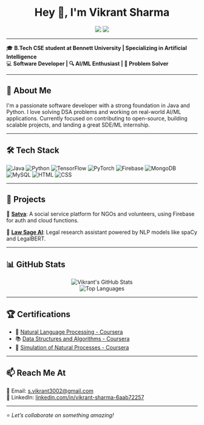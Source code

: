 <h1 align="center">Hey 👋, I'm Vikrant Sharma</h1>
<p align="center">
  <a href="https://github.com/vikrant16sharma"><img src="https://img.shields.io/github/followers/vikrant16sharma?label=GitHub&style=social" /></a>
  <a href="https://www.linkedin.com/in/vikrant-sharma-6aab72257"><img src="https://img.shields.io/badge/LinkedIn-blue?logo=linkedin&style=flat&logoColor=white" /></a>
</p>

---

🎓 **B.Tech CSE student at Bennett University | Specializing in Artificial Intelligence**  
💻 **Software Developer | 🔍 AI/ML Enthusiast | 🚀 Problem Solver**

---

## 🔭 About Me
I'm a passionate software developer with a strong foundation in Java and Python. I love solving DSA problems and working on real-world AI/ML applications. Currently focused on contributing to open-source, building scalable projects, and landing a great SDE/ML internship.

---

## 🛠️ Tech Stack

![Java](https://img.shields.io/badge/Java-ED8B00?style=for-the-badge&logo=java&logoColor=white)
![Python](https://img.shields.io/badge/Python-3670A0?style=for-the-badge&logo=python&logoColor=white)
![TensorFlow](https://img.shields.io/badge/TensorFlow-FF6F00?style=for-the-badge&logo=tensorflow&logoColor=white)
![PyTorch](https://img.shields.io/badge/PyTorch-EE4C2C?style=for-the-badge&logo=pytorch&logoColor=white)
![Firebase](https://img.shields.io/badge/Firebase-FFCA28?style=for-the-badge&logo=firebase&logoColor=black)
![MongoDB](https://img.shields.io/badge/MongoDB-4EA94B?style=for-the-badge&logo=mongodb&logoColor=white)
![MySQL](https://img.shields.io/badge/MySQL-005C84?style=for-the-badge&logo=mysql&logoColor=white)
![HTML](https://img.shields.io/badge/HTML-E34F26?style=for-the-badge&logo=html5&logoColor=white)
![CSS](https://img.shields.io/badge/CSS-1572B6?style=for-the-badge&logo=css3&logoColor=white)

---

## 💼 Projects

🔹 [**Satva**](https://github.com/vanshjain99/ngo-connect-app): A social service platform for NGOs and volunteers, using Firebase for auth and cloud functions.

🔹 [**Law Sage AI**](https://github.com/iabhinav108/LawSage.AI): Legal research assistant powered by NLP models like spaCy and LegalBERT.

---

## 📊 GitHub Stats

<p align="center">
  <img src="https://github-readme-stats.vercel.app/api?username=vikrant16sharma&show_icons=true&theme=tokyonight" alt="Vikrant's GitHub Stats" />
  <br />
  <img src="https://github-readme-stats.vercel.app/api/top-langs/?username=vikrant16sharma&layout=compact&theme=tokyonight" alt="Top Languages" />
</p>

---

## 🏆 Certifications

- 🧠 [Natural Language Processing - Coursera](https://www.coursera.org/account/accomplishments/verify/4US5SUOY3M6N)
- 📚 [Data Structures and Algorithms - Coursera](https://www.coursera.org/account/accomplishments/verify/TVZJMQYKBBX9)
- 🔬 [Simulation of Natural Processes - Coursera](https://www.coursera.org/account/accomplishments/verify/N9POY5MKSWIW)

---

## 📫 Reach Me At

📩 Email: [s.vikrant3002@gmail.com](mailto:s.vikrant3002@gmail.com)  
🔗 LinkedIn: [linkedin.com/in/vikrant-sharma-6aab72257](https://www.linkedin.com/in/vikrant-sharma-6aab72257)

---

⭐️ _Let’s collaborate on something amazing!_


<!--
**vikrant16sharma/vikrant16sharma** is a ✨ _special_ ✨ repository because its `README.md` (this file) appears on your GitHub profile.

Here are some ideas to get you started:

- 🔭 I’m currently working on ...
- 🌱 I’m currently learning ...
- 👯 I’m looking to collaborate on ...
- 🤔 I’m looking for help with ...
- 💬 Ask me about ...
- 📫 How to reach me: ...
- 😄 Pronouns: ...
- ⚡ Fun fact: ...
-->
